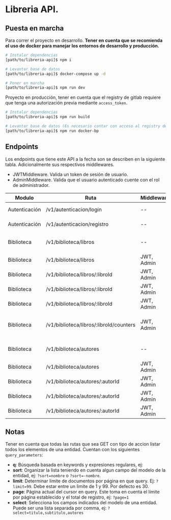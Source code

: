 # Libreria API.

## Puesta en marcha
Para correr el proyecto en desarrollo. **Tener en cuenta que se recomienda el uso de docker para manejar los entornos de desarrollo y producción.**

```bash
# Instalar dependencias
[path/to/libreria-api]$ npm i

# Levantar base de datos
[path/to/libreria-api]$ docker-compose up -d

# Poner en marcha
[path/to/libreria-api]$ npm run dev
```

Proyecto en producción, tener en cuenta que el registry de gitlab requiere que tenga una autorización previa mediante `access_token`.

```bash
# Instalar dependencias
[path/to/libreria-api]$ npm run build

# Levantar base de datos (Es necesario contar con acceso al registry de gitlab)
[path/to/libreria-api]$ npm run docker-bp
```

## Endpoints
Los endpoints que tiene este API a la fecha son se describen en la siguiente tabla. Adicionalmente sus respectivos middlewares.

* JWTMiddleware. Valida un token de sesión de usuario.
* AdminMiddleware. Valida que el usuario autenticado cuente con el rol de administrador.


| Modulo        | Ruta                             | Middleware | Método  | Descripción          |
|---------------|----------------------------------|------------|---------|----------------------|
| Autenticación | /v1/autenticacion/login          | --         | POST    | Autentica un usuario |
| Autenticación | /v1/autenticacion/registro       | --         | POST    | Registra un usuario  |
| Biblioteca    | /v1/biblioteca/libros            | --         | GET     | Lista los libros disponibles |
| Biblioteca    | /v1/biblioteca/libros            | JWT, Admin | POST    | Crea un nuevo libro |
| Biblioteca    | /v1/biblioteca/libros/:libroId   | JWT, Admin | GET     | Detalla un libro    |
| Biblioteca    | /v1/biblioteca/libros/:libroId   | JWT, Admin | POST    | Edita un libro      |
| Biblioteca    | /v1/biblioteca/libros/:libroId   | JWT, Admin | DELETE  | Borra un libro      |
| Biblioteca    | /v1/biblioteca/libros/:libroId/counters | JWT, Admin | POST  | Actualiza lines y reserva un libro |
| Biblioteca    | /v1/biblioteca/autores            | --         | GET     | Lista los autores disponibles |
| Biblioteca    | /v1/biblioteca/autores            | JWT, Admin | POST    | Crea un nuevo autor |
| Biblioteca    | /v1/biblioteca/autores/:autorId   | JWT, Admin | GET     | Detalla un autor    |
| Biblioteca    | /v1/biblioteca/autores/:autorId   | JWT, Admin | POST    | Edita un autor      |
| Biblioteca    | /v1/biblioteca/autores/:autorId   | JWT, Admin | DELETE  | Borra un autor      |

## Notas
Tener en cuenta que todas las rutas que sea GET con tipo de accion listar todos los elementos de una entidad. Cuentan con los siguientes `query_parameters`:

* **q**: Búsqueda basada en keywords y expresiones regulares, ej: 
* **sort**: Organizar la lista teniendo en cuenta algun campo del modelo de la entidad, ej: `?sort=nombre` o `?sort=-nombre`.
* **limit**: Determinar limite de documentos por página en que query. Ej: `?limit=99`. Debe estar entre un lìmite de 1 y 99. Por defecto es 30.
* **page**: Página actual del cursor en query. Este toma en cuenta el límite por página establecido y el total de registro, ej: `?page=1`
* **select**: Selecciona los campos indicados del modelo de una entidad. Puede ser una lista separada por comma, ej: `?select=titulo,subtitulo,autores`

